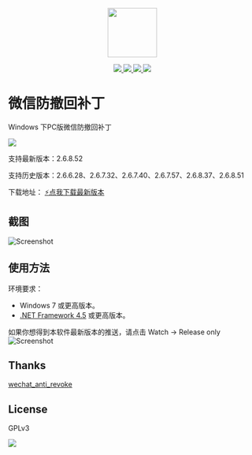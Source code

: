 
<p align="center">
	<a><img width="100px" src="https://raw.githubusercontent.com/huiyadanli/RevokeMsgPatcher/master/Images/logo.jpg"/></a>
</p>
<p align="center">
	<a href="https://www.microsoft.com/download/details.aspx?id=30653">
		<img src="https://img.shields.io/badge/platform-windows-lightgrey.svg?style=flat-square"/>
	</a>
	<a href="https://github.com/huiyadanli/RevokeMsgPatcher/releases">
		<img src="https://img.shields.io/github/downloads/huiyadanli/RevokeMsgPatcher/total.svg?style=flat-squares"/>
	</a>
	<a href="http://hits.dwyl.io/huiyadanli/RevokeMsgPatcher">
		<img src="http://hits.dwyl.io/huiyadanli/RevokeMsgPatcher.svg"/>
	</a>
	<a href="https://ci.appveyor.com/project/huiyadanli/RevokeMsgPatcher">
		<img src="https://img.shields.io/appveyor/ci/huiyadanli/RevokeMsgPatcher.svg?style=flat-square"/>
	</a>
</p>

# 微信防撤回补丁
Windows 下PC版微信防撤回补丁

<img src="https://raw.githubusercontent.com/huiyadanli/RevokeMsgPatcher/master/Images/revoke.jpg"/>

支持最新版本：2.6.8.52

支持历史版本：2.6.6.28、2.6.7.32、2.6.7.40、2.6.7.57、2.6.8.37、2.6.8.51

下载地址：
[:zap:点我下载最新版本](https://github.com/huiyadanli/RevokeMsgPatcher/releases/download/0.1/RevokeMsgPatcher.v0.1.zip)

## 截图
![Screenshot](https://raw.githubusercontent.com/huiyadanli/RevokeMsgPatcher/master/Images/screenshot.png)

## 使用方法

环境要求：

* Windows 7 或更高版本。
* [.NET Framework 4.5](https://www.microsoft.com/zh-cn/download/details.aspx?id=30653) 或更高版本。

如果你想得到本软件最新版本的推送，请点击 Watch -> Release only
![Screenshot](https://raw.githubusercontent.com/huiyadanli/RevokeMsgPatcher/master/Images/watch_release.png)

## Thanks
[wechat_anti_revoke](https://github.com/36huo/wechat_anti_revoke)

## License
GPLv3

![](https://raw.githubusercontent.com/huiyadanli/RevokeMsgPatcher/master/Images/give_a_star.png)